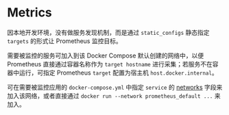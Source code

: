 # Metrics

因本地开发环境，没有做服务发现机制，而是通过 `static_configs` 静态指定 `targets` 的形式让 Prometheus 监控目标。

需要被监控的服务可加入到该 Docker Compose 默认创建的网络中，以便 Prometheus 直接通过容器名称作为 `target hostname` 进行采集；若服务不在容器中运行，可指定 Prometheus `target` 配置为宿主机 `host.docker.internal`。

可在需要被监控应用的 `docker-compose.yml` 中指定 `service` 的 [networks](https://docs.docker.com/compose/compose-file/#networks) 字段来加入该网络，或者直接通过 `docker run --network prometheus_default ...` 来加入。
